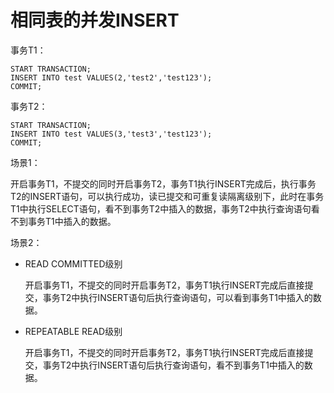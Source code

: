 # 相同表的并发INSERT<a name="ZH-CN_TOPIC_0242370304"></a>

事务T1：

```
START TRANSACTION;
INSERT INTO test VALUES(2,'test2','test123');
COMMIT;
```

事务T2：

```
START TRANSACTION;
INSERT INTO test VALUES(3,'test3','test123');
COMMIT;
```

场景1：

开启事务T1，不提交的同时开启事务T2，事务T1执行INSERT完成后，执行事务T2的INSERT语句，可以执行成功，读已提交和可重复读隔离级别下，此时在事务T1中执行SELECT语句，看不到事务T2中插入的数据，事务T2中执行查询语句看不到事务T1中插入的数据。

场景2：

-   READ COMMITTED级别

    开启事务T1，不提交的同时开启事务T2，事务T1执行INSERT完成后直接提交，事务T2中执行INSERT语句后执行查询语句，可以看到事务T1中插入的数据。

-   REPEATABLE READ级别

    开启事务T1，不提交的同时开启事务T2，事务T1执行INSERT完成后直接提交，事务T2中执行INSERT语句后执行查询语句，看不到事务T1中插入的数据。


